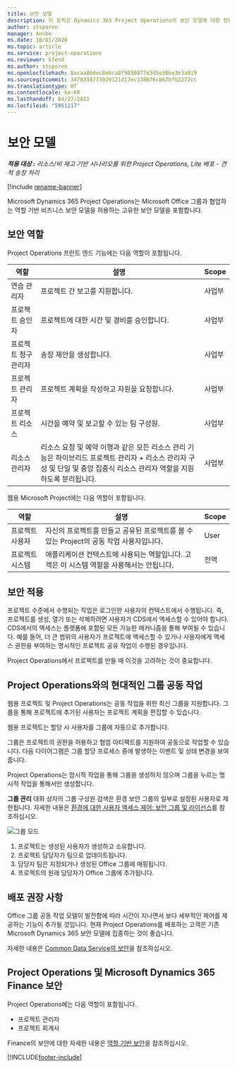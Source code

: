 ```yaml
---
title: 보안 모델
description: 이 토픽은 Dynamics 365 Project Operations의 보안 모델에 대한 정보를 제공합니다.
author: stsporen
manager: Annbe
ms.date: 10/01/2020
ms.topic: article
ms.service: project-operations
ms.reviewer: kfend
ms.author: stsporen
ms.openlocfilehash: 8acaa86dec8ebca8f9850877d345e30be3e3a919
ms.sourcegitcommit: 3d78338773929121d17ec3386f6cb67bfb2272cc
ms.translationtype: HT
ms.contentlocale: ko-KR
ms.lasthandoff: 04/27/2021
ms.locfileid: "5951217"
---
```

# <a name="security-model"></a>보안 모델

_**적용 대상 :** 리소스/비 재고 기반 시나리오를 위한 Project Operations, Lite 배포 - 견적 송장 처리_

[!include [rename-banner](~/includes/cc-data-platform-banner.md)]

Microsoft Dynamics 365 Project Operations는 Microsoft Office 그룹과 협업하는 역할 기반 비즈니스 보안 모델을 허용하는 고유한 보안 모델을 포함합니다. 


## <a name="security-roles"></a>보안 역할
Project Operations 프런트 엔드 기능에는 다음 역할이 포함됩니다.

| 역할                          | 설명                                                                                                                                                                 | Scope |
|-------------------------------|-----------------------------------------------------------------------------------------------------------------------------------------------------------------------------|------|
| 연습 관리자              | 프로젝트 간 보고를 지원합니다.                                                                                                            | 사업부              |
| 프로젝트 승인자              | 프로젝트에 대한 시간 및 경비를 승인합니다.                                                                                                                              | 사업부 |
| 프로젝트 청구 관리자 | 송장 제안을 생성합니다.                                                                                                                                                 | 사업부 |
| 프로젝트 관리자               | 프로젝트 계획을 작성하고 자원을 요청합니다.                                                                                                                              | 사업부 |
| 프로젝트 리소스              | 시간을 예약 및 보고할 수 있는 팀 구성원.                                                                                                          | 사업부|
| 리소스 관리자              | 리소스 요청 및 예약 이행과 같은 모든 리소스 관리 기능은 하이브리드 프로젝트 관리자 + 리소스 관리자 구성 및 단일 및 중앙 집중식 리소스 관리자 역할을 지원하도록 분리됩니다. | 사업부 |


웹용 Microsoft Project에는 다음 역할이 포함됩니다.

| 역할           | 설명                                                                                                        | Scope  |
|----------------|--------------------------------------------------------------------------------------------------------------------|--------|
| 프로젝트 사용자   | 자신의 프로젝트를 만들고 공유된 프로젝트를 볼 수 있는 Project의 공동 작업 사용자입니다. | User   |
| 프로젝트 시스템 | 애플리케이션 컨텍스트에 사용되는 역할입니다. 고객은 이 시스템 역할을 사용해서는 안됩니다.                                    | 전역 |

## <a name="security-enforcement"></a>보안 적용
프로젝트 수준에서 수행되는 작업은 로그인한 사용자의 컨텍스트에서 수행됩니다. 즉, 프로젝트를 생성, 열기 또는 삭제하려면 사용자가 CDS에서 액세스할 수 있어야 합니다. CDS에서의 액세스는 플랫폼에 포함된 모든 가능한 메커니즘을 통해 부여될 수 있습니다. 예를 들어, 더 큰 범위의 사용자가 프로젝트에 액세스할 수 있거나 사용자에게 액세스 권한을 부여하는 명시적인 프로젝트 공유 작업이 수행된 경우입니다.

Project Operations에서 프로젝트를 만들 때 이것을 고려하는 것이 중요합니다.

## <a name="modern-group-collaboration-with-project-operations"></a>Project Operations와의 현대적인 그룹 공동 작업
웹용 프로젝트 및 Project Operations는 공동 작업을 위한 최신 그룹을 지원합니다. 그룹을 통해 프로젝트에 추가된 사용자는 프로젝트 계획을 편집할 수 있습니다.

웹용 프로젝트는 할당 시 사용자를 그룹에 자동으로 추가합니다.

그룹은 프로젝트의 권한을 허용하고 협업 아티팩트를 지원하여 공동으로 작업할 수 있습니다. 다음 다이어그램은 그룹 할당 프로세스 중에 발생하는 이벤트 및 상태 변경을 보여줍니다.

Project Operations는 암시적 작업을 통해 그룹을 생성하지 않으며 그룹을 누르는 명시적 작업을 통해서만 생성합니다.

**그룹 관리** 대화 상자의 그룹 구성원 검색은 환경 보안 그룹의 일부로 설정된 사용자로 제한됩니다. 자세한 내용은 [환경에 대한 사용자 액세스 제어: 보안 그룹 및 라이선스](/power-platform/admin/control-user-access)를 참조하십시오.

![그룹 모드](./media/groupsmode.png)

1. 프로젝트는 생성된 사용자가 생성하고 소유합니다.
2. 프로젝트 담당자가 팀으로 업데이트됩니다.
3. 담당자 팀은 지정되거나 생성된 Office 그룹에 매핑됩니다.
4. 프로젝트의 원래 담당자가 Office 그룹에 추가됩니다.

## <a name="deployment-recommendation"></a>배포 권장 사항
Office 그룹 공동 작업 모델이 발전함에 따라 시간이 지나면서 보다 세부적인 제어를 제공하는 기능이 추가될 것입니다. 현재 Project Operations를 배포하는 고객은 기존 Microsoft Dynamics 365 보안 모델에 집중하는 것이 좋습니다.

자세한 내용은 [Common Data Service의 보안](/power-platform/admin/wp-security)을 참조하십시오.

## <a name="project-operations-and-microsoft-dynamics-365-finance-security"></a>Project Operations 및 Microsoft Dynamics 365 Finance 보안
Project Operations에는 다음 역할이 포함됩니다.

- 프로젝트 관리자
- 프로젝트 회계사

Finance의 보안에 대한 자세한 내용은 [역할 기반 보안](/dynamics365/fin-ops-core/dev-itpro/sysadmin/role-based-security)을 참조하십시오.




[!INCLUDE[footer-include](../includes/footer-banner.md)]